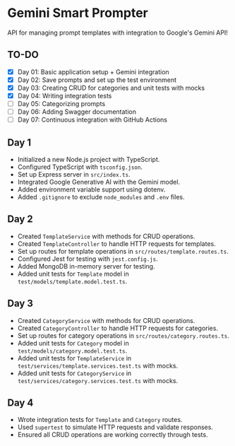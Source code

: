 # Gemini Smart Prompter

API for managing prompt templates with integration to Google's Gemini API!

## TO-DO

- [x] Day 01: Basic application setup + Gemini integration
- [x] Day 02: Save prompts and set up the test environment
- [x] Day 03: Creating CRUD for categories and unit tests with mocks
- [x] Day 04: Writing integration tests
- [ ] Day 05: Categorizing prompts
- [ ] Day 06: Adding Swagger documentation
- [ ] Day 07: Continuous integration with GitHub Actions

## Day 1

- Initialized a new Node.js project with TypeScript.
- Configured TypeScript with `tsconfig.json`.
- Set up Express server in `src/index.ts`.
- Integrated Google Generative AI with the Gemini model.
- Added environment variable support using dotenv.
- Added `.gitignore` to exclude `node_modules` and `.env` files.

## Day 2

- Created `TemplateService` with methods for CRUD operations.
- Created `TemplateController` to handle HTTP requests for templates.
- Set up routes for template operations in `src/routes/template.routes.ts`.
- Configured Jest for testing with `jest.config.js`.
- Added MongoDB in-memory server for testing.
- Added unit tests for `Template` model in `test/models/template.model.test.ts`.

## Day 3

- Created `CategoryService` with methods for CRUD operations.
- Created `CategoryController` to handle HTTP requests for categories.
- Set up routes for category operations in `src/routes/category.routes.ts`.
- Added unit tests for `Category` model in `test/models/category.model.test.ts`.
- Added unit tests for `TemplateService` in `test/services/template.services.test.ts` with mocks.
- Added unit tests for `CategoryService` in `test/services/category.services.test.ts` with mocks.

## Day 4

- Wrote integration tests for `Template` and `Category` routes.
- Used `supertest` to simulate HTTP requests and validate responses.
- Ensured all CRUD operations are working correctly through tests.
